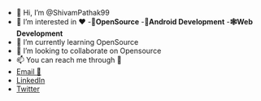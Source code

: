 - 👋 Hi, I’m @ShivamPathak99
- 👀 I’m interested in ❤️
-**👏OpenSource**
-**📱Android Development**
-**🕸️Web Development**
- 🌱 I’m currently learning OpenSource
- 💞️ I’m looking to collaborate on Opensource
- 📫 You can reach me through 🔗
 - [Email 📧](shivam9953pathak@gmail.com)
 - [LinkedIn](https://www.linkedin.com/in/shivampathak-/)
 - [Twitter](https://twitter.com/Shivam11597284)

<!---
